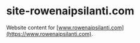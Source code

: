 site-rowenaipsilanti.com
========================

Website content for [www.rowenaipsilanti.com](https://www.rowenaipsilanti.com).
